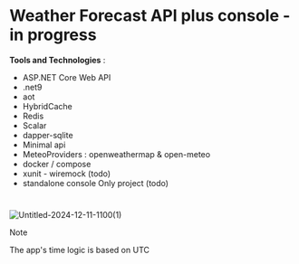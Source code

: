 # Weather Forecast API plus console - in progress



**Tools and Technologies** :
- ASP.NET Core Web API
- .net9
- aot
- HybridCache
- Redis
- Scalar
- dapper-sqlite
- Minimal api
- MeteoProviders : openweathermap & open-meteo
- docker / compose 
- xunit - wiremock  (todo)
- standalone console Only project (todo)

#

![Untitled-2024-12-11-1100(1)](https://github.com/user-attachments/assets/3ccf3e73-65c5-407c-ab9d-61b4e05cd8f1)

> [!NOTE]
> The app's time logic is based on UTC

